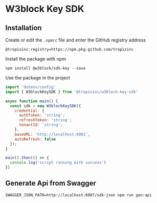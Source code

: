 # W3block Key SDK 
## Installation

Create or edit the `.npmrc` file and enter the GitHub registry address

```
@tropixinc:registry=https://npm.pkg.github.com/tropixinc
```

Install the package with npm
```
npm install @w3block/sdk-key --save
```

Use the package in the project

```js
import 'dotenv/config'
import { W3blockKeySDK } from '@tropixinc/w3block-key-sdk'

async function main() {
  const sdk = new W3blockKeySDK({
    credential: {
      authToken: 'string';
      refreshToken: 'string';
      tenantId: 'string';
    },
    baseURL: 'http://localhost:6001',
    autoRefresh: false
  });
}

main().then(() => {
  console.log('script running with success')
})


```



## Generate Api from Swagger

`SWAGGER_JSON_PATH=http://localhost:6007/sdk-json npm run gen:api`
